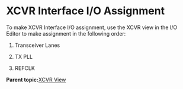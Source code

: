 # XCVR Interface I/O Assignment

To make XCVR Interface I/O assignment, use the XCVR view in the I/O Editor to make assignment in the following order:

1. Transceiver Lanes

2. TX PLL

3. REFCLK

**Parent topic:**[XCVR View](GUID-7C12202D-E802-4F24-9D43-D82DA41A819B.md)

